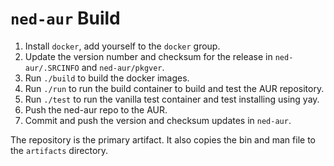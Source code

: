 # `ned-aur` Build

1. Install `docker`, add yourself to the `docker` group.
2. Update the version number and checksum for the release in `ned-aur/.SRCINFO` and `ned-aur/pkgver`.
3. Run `./build` to build the docker images.
4. Run `./run` to run the build container to build and test the AUR repository.
6. Run `./test` to run the vanilla test container and test installing using yay.
5. Push the ned-aur repo to the AUR.
7. Commit and push the version and checksum updates in `ned-aur`.

The repository is the primary artifact. It also copies the bin and man file to the `artifacts` directory.

